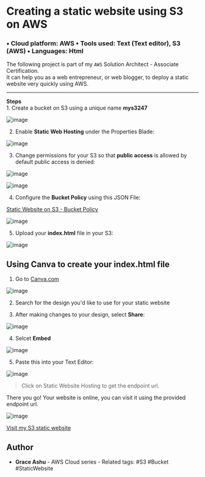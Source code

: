 # Creating a static website using S3 on AWS
### • Cloud platform: AWS • Tools used: Text (Text editor), S3 (AWS) • Languages: Html

The following project is part of my `AWS` Solution Architect - Associate Certification.<br>
It can help you as a web entrepreneur, or web blogger, to deploy a static website very quickly using AWS.
<hr>
<b>Steps</b><br>
1. Create a bucket on S3 using a unique name <b>mys3247</b><be>

![image](https://github.com/GraceAshu/Creating-a-static-website-in-using-S3-on-AWS/assets/75226472/61966a54-e700-43c5-800a-b70cc4ff36e2)

2. Enable <b>Static Web Hosting</b> under the Properties Blade:

![image](https://github.com/GraceAshu/Creating-a-static-website-in-using-S3-on-AWS/assets/75226472/49915728-152a-40e6-bed7-f9e926b9885e)

3. Change permissions for your S3 so that <b>public access</b> is allowed by default public access is denied:

![image](https://github.com/GraceAshu/Creating-a-static-website-in-using-S3-on-AWS/assets/75226472/8ca7e9aa-2689-4378-ad31-0fbcbeab0a5d)


![image](https://github.com/GraceAshu/Creating-a-static-website-in-using-S3-on-AWS/assets/75226472/615901f3-43e4-4d3f-827e-88589566f6e1)


4. Configure the <b>Bucket Policy</b> using this JSON File:

[Static Website on S3 - Bucket Policy](https://docs.google.com/document/d/1Y9Vjom6lbdKdfbw672FWGJ0WVO8gbemFUMsE72LqDac/edit)

![image](https://github.com/GraceAshu/Creating-a-static-website-in-using-S3-on-AWS/assets/75226472/87ea15d2-65a7-4e8a-8e7d-3fc4de1ecb49)

5. Upload your <b>index.html</b> file in your S3:

![image](https://github.com/GraceAshu/Creating-a-static-website-in-using-S3-on-AWS/assets/75226472/772dc866-6569-4a3d-8c48-c28fbb51b8a8)


<h2>Using Canva to create your index.html file</h2>

1. Go to [Canva.com](https://www.canva.com/)

![image](https://github.com/GraceAshu/Creating-a-static-website-in-using-S3-on-AWS/assets/75226472/6a194c94-1e5b-4f18-b1dd-700e8fb52735)

2. Search for the design you'd like to use for your static website

3. After making changes to your design, select <b>Share</b>:

![image](https://github.com/GraceAshu/Creating-a-static-website-in-using-S3-on-AWS/assets/75226472/ec94d4c6-ee03-48ed-87a8-6e2c162d5ba5)

4. Selcet <b>Embed</b>

![image](https://github.com/GraceAshu/Creating-a-static-website-in-using-S3-on-AWS/assets/75226472/051dc81c-925c-4065-beb8-4f8122c157a6)

5. Paste this into your Text Editor:

![image](https://github.com/GraceAshu/Creating-a-static-website-in-using-S3-on-AWS/assets/75226472/65020d2f-0860-4fc3-80f6-5b63a0ae512a)


  > Click on Static Website Hosting to get the endpoint url.
  
There you go! Your website is online, you can visit it using the provided endpoint url.
  
![image](https://github.com/GraceAshu/Creating-a-static-website-in-using-S3-on-AWS/assets/75226472/301d8e90-7180-4c2a-9637-c41fc2627935)


[Visit my S3 static website](http://mys3247.s3-website-us-east-1.amazonaws.com)

## Author

* **Grace Ashu** - AWS Cloud series - Related tags: #S3 #Bucket #StaticWebsite
